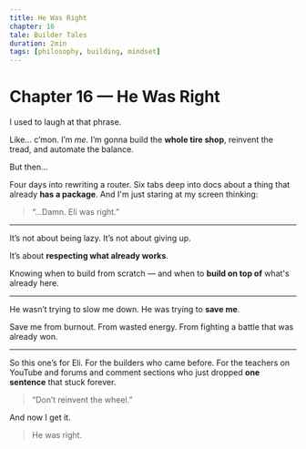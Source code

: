 ```yaml
---
title: He Was Right
chapter: 16
tale: Builder Tales
duration: 2min
tags: [philosophy, building, mindset]
---
```


# Chapter 16 — He Was Right

I used to laugh at that phrase.

Like… c’mon. I’m *me*.
I’m gonna build the **whole tire shop**, reinvent the tread, and automate the balance.

But then…

Four days into rewriting a router.
Six tabs deep into docs about a thing that already **has a package**.
And I'm just staring at my screen thinking:

> “...Damn. Eli was right.”

---

It’s not about being lazy.
It’s not about giving up.

It’s about **respecting what already works**.

Knowing when to build from scratch —
and when to **build on top of** what's already here.

---

He wasn’t trying to slow me down.
He was trying to **save me**.

Save me from burnout.
From wasted energy.
From fighting a battle that was already won.

---

So this one’s for Eli.
For the builders who came before.
For the teachers on YouTube and forums and comment sections
who just dropped **one sentence** that stuck forever.

> “Don’t reinvent the wheel.”

And now I get it.

> He was right.
